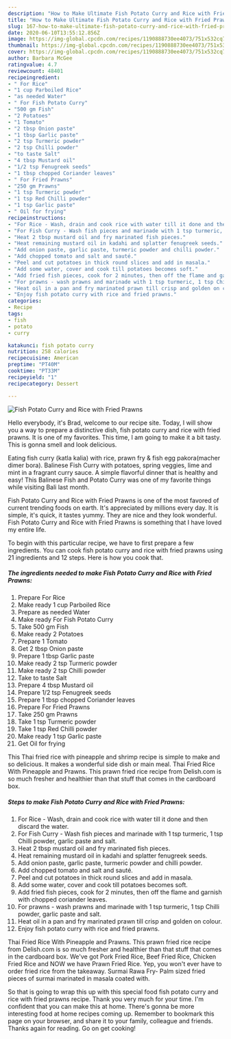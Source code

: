 ```yaml
---
description: "How to Make Ultimate Fish Potato Curry and Rice with Fried Prawns"
title: "How to Make Ultimate Fish Potato Curry and Rice with Fried Prawns"
slug: 167-how-to-make-ultimate-fish-potato-curry-and-rice-with-fried-prawns
date: 2020-06-10T13:55:12.856Z
image: https://img-global.cpcdn.com/recipes/1190888730ee4073/751x532cq70/fish-potato-curry-and-rice-with-fried-prawns-recipe-main-photo.jpg
thumbnail: https://img-global.cpcdn.com/recipes/1190888730ee4073/751x532cq70/fish-potato-curry-and-rice-with-fried-prawns-recipe-main-photo.jpg
cover: https://img-global.cpcdn.com/recipes/1190888730ee4073/751x532cq70/fish-potato-curry-and-rice-with-fried-prawns-recipe-main-photo.jpg
author: Barbara McGee
ratingvalue: 4.7
reviewcount: 48401
recipeingredient:
- " For Rice"
- "1 cup Parboiled Rice"
- "as needed Water"
- " For Fish Potato Curry"
- "500 gm Fish"
- "2 Potatoes"
- "1 Tomato"
- "2 tbsp Onion paste"
- "1 tbsp Garlic paste"
- "2 tsp Turmeric powder"
- "2 tsp Chilli powder"
- "to taste Salt"
- "4 tbsp Mustard oil"
- "1/2 tsp Fenugreek seeds"
- "1 tbsp chopped Coriander leaves"
- " For Fried Prawns"
- "250 gm Prawns"
- "1 tsp Turmeric powder"
- "1 tsp Red Chilli powder"
- "1 tsp Garlic paste"
- " Oil for frying"
recipeinstructions:
- "For Rice - Wash, drain and cook rice with water till it done and then discard the water."
- "For Fish Curry - Wash fish pieces and marinade with 1 tsp turmeric, 1 tsp Chilli powder, garlic paste and salt."
- "Heat 2 tbsp mustard oil and fry marinated fish pieces."
- "Heat remaining mustard oil in kadahi and splatter fenugreek seeds."
- "Add onion paste, garlic paste, turmeric powder and chilli powder."
- "Add chopped tomato and salt and sauté."
- "Peel and cut potatoes in thick round slices and add in masala."
- "Add some water, cover and cook till potatoes becomes soft."
- "Add fried fish pieces, cook for 2 minutes, then off the flame and garnish with chopped coriander leaves."
- "For prawns - wash prawns and marinade with 1 tsp turmeric, 1 tsp Chilli powder, garlic paste and salt."
- "Heat oil in a pan and fry marinated prawn till crisp and golden on colour."
- "Enjoy fish potato curry with rice and fried prawns."
categories:
- Recipe
tags:
- fish
- potato
- curry

katakunci: fish potato curry 
nutrition: 258 calories
recipecuisine: American
preptime: "PT40M"
cooktime: "PT33M"
recipeyield: "1"
recipecategory: Dessert

---
```



![Fish Potato Curry and Rice with Fried Prawns](https://img-global.cpcdn.com/recipes/1190888730ee4073/751x532cq70/fish-potato-curry-and-rice-with-fried-prawns-recipe-main-photo.jpg)

Hello everybody, it's Brad, welcome to our recipe site. Today, I will show you a way to prepare a distinctive dish, fish potato curry and rice with fried prawns. It is one of my favorites. This time, I am going to make it a bit tasty. This is gonna smell and look delicious.

Eating fish curry (katla kalia) with rice, prawn fry &amp; fish egg pakora(macher dimer bora). Balinese Fish Curry with potatoes, spring veggies, lime and mint in a fragrant curry sauce. A simple flavorful dinner that is healthy and easy! This Balinese Fish and Potato Curry was one of my favorite things while visiting Bali last month.

Fish Potato Curry and Rice with Fried Prawns is one of the most favored of current trending foods on earth. It's appreciated by millions every day. It is simple, it's quick, it tastes yummy. They are nice and they look wonderful. Fish Potato Curry and Rice with Fried Prawns is something that I have loved my entire life.


To begin with this particular recipe, we have to first prepare a few ingredients. You can cook fish potato curry and rice with fried prawns using 21 ingredients and 12 steps. Here is how you cook that.

<!--inarticleads1-->

##### The ingredients needed to make Fish Potato Curry and Rice with Fried Prawns:

1. Prepare  For Rice
1. Make ready 1 cup Parboiled Rice
1. Prepare as needed Water
1. Make ready  For Fish Potato Curry
1. Take 500 gm Fish
1. Make ready 2 Potatoes
1. Prepare 1 Tomato
1. Get 2 tbsp Onion paste
1. Prepare 1 tbsp Garlic paste
1. Make ready 2 tsp Turmeric powder
1. Make ready 2 tsp Chilli powder
1. Take to taste Salt
1. Prepare 4 tbsp Mustard oil
1. Prepare 1/2 tsp Fenugreek seeds
1. Prepare 1 tbsp chopped Coriander leaves
1. Prepare  For Fried Prawns
1. Take 250 gm Prawns
1. Take 1 tsp Turmeric powder
1. Take 1 tsp Red Chilli powder
1. Make ready 1 tsp Garlic paste
1. Get  Oil for frying


This Thai fried rice with pineapple and shrimp recipe is simple to make and so delicious. It makes a wonderful side dish or main meal. Thai Fried Rice With Pineapple and Prawns. This prawn fried rice recipe from Delish.com is so much fresher and healthier than that stuff that comes in the cardboard box. 

<!--inarticleads2-->

##### Steps to make Fish Potato Curry and Rice with Fried Prawns:

1. For Rice - Wash, drain and cook rice with water till it done and then discard the water.
1. For Fish Curry - Wash fish pieces and marinade with 1 tsp turmeric, 1 tsp Chilli powder, garlic paste and salt.
1. Heat 2 tbsp mustard oil and fry marinated fish pieces.
1. Heat remaining mustard oil in kadahi and splatter fenugreek seeds.
1. Add onion paste, garlic paste, turmeric powder and chilli powder.
1. Add chopped tomato and salt and sauté.
1. Peel and cut potatoes in thick round slices and add in masala.
1. Add some water, cover and cook till potatoes becomes soft.
1. Add fried fish pieces, cook for 2 minutes, then off the flame and garnish with chopped coriander leaves.
1. For prawns - wash prawns and marinade with 1 tsp turmeric, 1 tsp Chilli powder, garlic paste and salt.
1. Heat oil in a pan and fry marinated prawn till crisp and golden on colour.
1. Enjoy fish potato curry with rice and fried prawns.


Thai Fried Rice With Pineapple and Prawns. This prawn fried rice recipe from Delish.com is so much fresher and healthier than that stuff that comes in the cardboard box. We&#39;ve got Pork Fried Rice, Beef Fried Rice, Chicken Fried Rice and NOW we have Prawn Fried Rice. Yep, you won&#39;t ever have to order fried rice from the takeaway. Surmai Rawa Fry- Palm sized fried pieces of surmai marinated in masala coated with. 

So that is going to wrap this up with this special food fish potato curry and rice with fried prawns recipe. Thank you very much for your time. I'm confident that you can make this at home. There's gonna be more interesting food at home recipes coming up. Remember to bookmark this page on your browser, and share it to your family, colleague and friends. Thanks again for reading. Go on get cooking!
